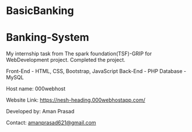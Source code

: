 # BasicBanking
# Banking-System

My internship task from The spark foundation(TSF)-GRIP for WebDevelopment project. Completed the project.
 
 Front-End - HTML, CSS, Bootstrap, JavaScript
 Back-End - PHP
 Database - MySQL
 
 Host name: 000webhost
 
 Website Link: https://nesh-heading.000webhostapp.com/

Developed by: Aman Prasad

Contact: amanprasad621@gmail.com

